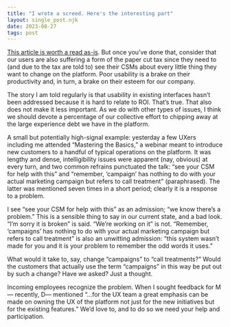 ```yaml
---
title: "I wrote a screed. Here's the interesting part"
layout: single_post.njk
date: 2023-08-27
tags: post
---
```


[This article is worth a read as-is](https://getmatter.com/email/29711227/?token=29711227%3A6VAqDDvgDkVW6ill7qMdL_XynzM). But once you’ve done that, consider that our users are also suffering a form of the paper cut tax since they need to (and due to the tax are told to) see their CSMs about every little thing they want to change on the platform. Poor usability is a brake on their productivity and, in turn, a brake on their esteem for our company.

The story I am told regularly is that usability in existing interfaces hasn’t been addressed because it is hard to relate to ROI. That’s true. That also does not make it less important. As we do with other types of issues, I think we should devote a percentage of our collective effort to chipping away at the large experience debt we have in the platform.

A small but potentially high-signal example: yesterday a few UXers including me attended “Mastering the Basics,” a webinar meant to introduce new customers to a handful of typical operations on the platform. It was lengthy and dense, intelligibility issues were apparent (nay, obvious) at every turn, and two common refrains punctuated the talk: “see your CSM for help with this” and “remember, ‘campaign’ has nothing to do with your actual marketing campaign but refers to call treatment” (paraphrased). The latter was mentioned seven times in a short period; clearly it is a response to a problem.

I see “see your CSM for help with this” as an admission; “we know there’s a problem.” This is a sensible thing to say in our current state, and a bad look. “I’m sorry it is broken” is said. “We’re working on it” is not. “Remember, ‘campaigns’ has nothing to do with your actual marketing campaign but refers to call treatment” is also an unwitting admission: “this system wasn’t made for you and it is your problem to remember the odd words it uses.”

What would it take to, say, change “campaigns” to “call treatments?” Would the customers that actually use the term “campaigns” in this way be put out by such a change? Have we asked? Just a thought.

Incoming employees recognize the problem. When I sought feedback for M— recently, D— mentioned “…for the UX team a great emphasis can be made on owning the UX of the platform not just for the new initiatives but for the existing features.” We’d love to, and to do so we need your help and participation.
